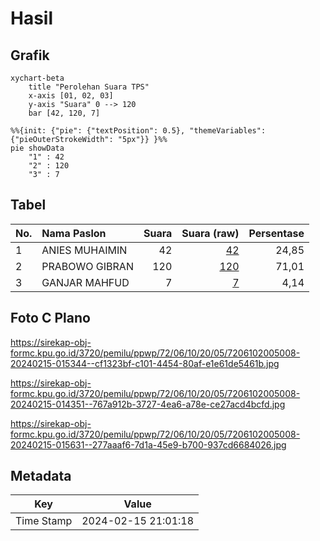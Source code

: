 # Hasil

## Grafik

```mermaid
xychart-beta
    title "Perolehan Suara TPS"
    x-axis [01, 02, 03]
    y-axis "Suara" 0 --> 120
    bar [42, 120, 7]
```

```mermaid
%%{init: {"pie": {"textPosition": 0.5}, "themeVariables": {"pieOuterStrokeWidth": "5px"}} }%%
pie showData
    "1" : 42
    "2" : 120
    "3" : 7
```

## Tabel

| No. | Nama Paslon    | Suara | Suara (raw) | Persentase |
|:--- |:-------------- | -----:| -----------:| ----------:|
| 1   | ANIES MUHAIMIN | 42    | [42][p-1]   | 24,85      |
| 2   | PRABOWO GIBRAN | 120   | [120][p-2]  | 71,01      |
| 3   | GANJAR MAHFUD  | 7     | [7][p-3]    | 4,14       |


[p-1]: https://github.com/gigit-pemilu/pemilu-2024-72-sulawesi-tengah/blob/main/pilpres/hitung-suara/sub/72-sulawesi-tengah/sub/06-morowali/sub/10-bahodopi/sub/2005-keurea/sub/008-tps/sub/paslon-1.txt
[p-2]: https://github.com/gigit-pemilu/pemilu-2024-72-sulawesi-tengah/blob/main/pilpres/hitung-suara/sub/72-sulawesi-tengah/sub/06-morowali/sub/10-bahodopi/sub/2005-keurea/sub/008-tps/sub/paslon-2.txt
[p-3]: https://github.com/gigit-pemilu/pemilu-2024-72-sulawesi-tengah/blob/main/pilpres/hitung-suara/sub/72-sulawesi-tengah/sub/06-morowali/sub/10-bahodopi/sub/2005-keurea/sub/008-tps/sub/paslon-3.txt

## Foto C Plano

https://sirekap-obj-formc.kpu.go.id/3720/pemilu/ppwp/72/06/10/20/05/7206102005008-20240215-015344--cf1323bf-c101-4454-80af-e1e61de5461b.jpg

https://sirekap-obj-formc.kpu.go.id/3720/pemilu/ppwp/72/06/10/20/05/7206102005008-20240215-014351--767a912b-3727-4ea6-a78e-ce27acd4bcfd.jpg

https://sirekap-obj-formc.kpu.go.id/3720/pemilu/ppwp/72/06/10/20/05/7206102005008-20240215-015631--277aaaf6-7d1a-45e9-b700-937cd6684026.jpg


## Metadata

| Key        | Value               |
| ---------- | ------------------- |
| Time Stamp | 2024-02-15 21:01:18 |



